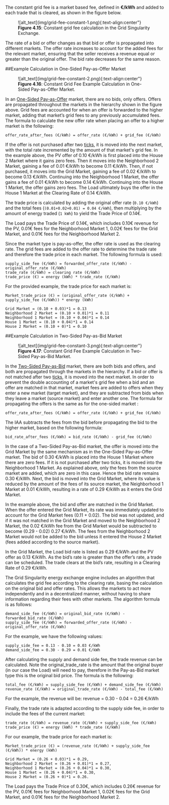 The constant grid fee is a market based fee, defined in **€/kWh** and added to each trade that is cleared, as shown in the figure below.

<figure markdown>
  ![alt_text](img/grid-fee-constant-1.png){:text-align:center"}
  <figcaption><b>Figure 4.15</b>: Constant grid fee calculation in the Grid Singularity Exchange.
</figcaption>
</figure>

The rate of a bid or offer changes as that bid or offer is propagated into different markets. The offer rate increases to account for the added fees for the relevant market, ensuring that the seller receives a revenue equal or greater than the original offer. The bid rate decreases for the same reason.

##Example Calculation in One-Sided Pay-as-Offer Market

<figure markdown>
  ![alt_text](img/grid-fee-constant-2.png){:text-align:center"}
  <figcaption><b>Figure 4.16</b>: Constant Grid Fee Example Calculation in One-Sided Pay-as-Offer Market.
</figcaption>
</figure>

In an [One-Sided Pay-as-Offer](one-sided-pay-as-offer.md) market, there are no bids, only offers. Offers are propagated throughout the markets in the hierarchy shown in the figure above. Grid fees are accounted for when an offer is forwarded to the higher market, adding that market’s grid fees to any previously accumulated fees. The formula to calculate the new offer rate when placing an offer to a higher market is the following:

```
offer_rate_after_fees (€/kWh) = offer_rate (€/kWh) + grid_fee (€/kWh)
```

If the offer is not purchased after two [ticks](market-types.md#market-ticks), it is moved into the next market, with the total rate incremented by the amount of that market's grid fee. In the example above, the PV offer of 0.10 €/kWh is first placed into the House 2 Market where it gains zero fees. Then it moves into the Neighborhood 2 Market, gaining a fee of 0.01 €/kWh to become 0.11 €/kWh. Then, if not purchased, it moves into the Grid Market, gaining a fee of 0.02 €/kWh to become 0.13 €/kWh. Continuing into the Neighborhood 1 Market, the offer gains a fee of 0.01 €/kWh to become 0.14 €/kWh. Continuing into the House 1 Market, the offer gains zero fees. The Load ultimately buys the offer in the House 1 Market at the Clearing Rate of 0.14 €/kWh.

The trade price is calculated by adding the original offer rate (`0.10 €/kWh`) and the total fees (`(0.01+0.02+0.01) = 0.04 €/kWh`), then multiplying by the amount of energy traded (`1 kWh`) to yield the Trade Price of 0.14€.

The Load pays the Trade Price of 0.14€, which includes 0.10€ revenue for the PV, 0.01€ fees for the Neighborhood Market 1, 0.02€ fees for the Grid Market, and 0.01€ fees for the Neighborhood Market 2.

Since the market type is pay-as-offer, the offer rate is used as the clearing rate. The grid fees are added to the offer rate to determine the trade rate and therefore the trade price in each market. The following formula is used:

```
supply_side_fee (€/kWh) = forwarded_offer_rate (€/kWh) - original_offer_rate (€/kWh)
trade_rate (€/kWh) = clearing rate (€/kWh)
trade_price (€) = energy (kWh) * trade_rate (€/kWh)
```

For the provided example, the trade price for each market is:

```
Market_trade_price (€) = (original_offer_rate (€/kWh) + supply_side_fee (€/kWh)) * energy (kWh)

Grid Market = (0.10 + 0.03)*1 = 0.13
Neighborhood 2 Market = (0.10 + 0.01)*1 = 0.11
Neighborhood 1 Market = (0.10 + 0.04)*1 = 0.14
House 1 Market = (0.10 + 0.04)*1 = 0.14
House 2 Market = (0.10 + 0)*1 = 0.10
```

##Example Calculation in Two-Sided Pay-as-Bid Market

<figure markdown>
  ![alt_text](img/grid-fee-constant-3.png){:text-align:center"}
  <figcaption><b>Figure 4.17</b>: Constant Grid Fee Example Calculation in Two-Sided Pay-as-Bid Market.
</figcaption>
</figure>

In the [Two-Sided Pay-as-Bid](two-sided-pay-as-bid.md) market, there are both bids and offers, and both are propagated through the markets in the hierarchy. If a bid or offer is not matched after two [ticks](markets.md#market-ticks), it is moved into the next market. In order to prevent the double accounting of a market's grid fee when a bid and an offer are matched in that market, market fees are added to offers when they enter a new market (target market), and they are subtracted from bids when they leave a market (source market) and enter another one. The formula for propagating the offers is the same as for the one-sided market :

```
offer_rate_after_fees (€/kWh) = offer_rate (€/kWh) + grid_fee (€/kWh)
```

The IAA subtracts the fees from the bid before propagating the bid to the higher market, based on the following formula:

```
bid_rate_after_fees (€/kWh) = bid_rate (€/kWh) - grid_fee (€/kWh)
```

In the case of a Two-Sided Pay-as-Bid market, the offer is moved into the Grid Market by the same mechanism as in the One-Sided Pay-as-Offer market. The bid of 0.30 €/kWh is placed into the House 1 Market where there are zero fees. If it is not purchased after two ticks, it is moved into the Neighborhood 1 Market. As explained above, only the fees from the source market are added, which are zero in this case. Hence the bid rate remains 0.30 €/kWh. Next, the bid is moved into the Grid Market, where its value is reduced by the amount of the fees of its source market, the Neighborhood 1 Market at 0.01 €/kWh, resulting in a rate of 0.29 €/kWh as it enters the Grid Market.

In the example above, the bid and offer are matched in the Grid Market. When the offer entered the Grid Market, its rate was immediately updated to account for the Grid Market fees (0.11 + 0.02). The bid was not updated, and if it  was not matched in the Grid Market and moved to the Neighborhood 2 Market, the 0.02 €/kWh fee from the Grid Market would be subtracted to become (0.29 - 0.02) 0.27 €/kWh. The fees from the Neighborhood 2 Market would not be added to the bid unless it entered the House 2 Market (fees added according to the source market).

In the Grid Market, the Load bid rate is listed as 0.29 €/kWh and the PV offer as 0.13 €/kWh. As the bid’s rate is greater than the offer’s rate, a trade can be scheduled. The trade clears at the bid’s rate, resulting in a Clearing Rate of 0.29 €/kWh.

The Grid Singularity energy exchange engine includes an algorithm that calculates the grid fee according to the clearing rate, basing the calculation on the original bid and offer rates. This allows the markets to act more independently and in a decentralized manner, without having to share information regarding their fees with other markets. The algorithm formula is as follows:

```
demand_side_fee (€/kWh) = original_bid_rate (€/kWh) - forwarded_bid_rate (€/kWh)
supply_side_fee (€/kWh) = forwarded_offer_rate (€/kWh) - original_offer_rate (€/kWh)
```

For the example, we have the following values:

```
supply_side_fee = 0.13 - 0.10 = 0.03 €/kWh
demand_side_fee = 0.30 - 0.29 = 0.01 €/kWh
```

After calculating the supply and demand side fee, the trade revenue can be calculated. Note the original_trade_rate is the amount that the original buyer (in our case the Load) will need to pay, therefore in the Pay-as-Bid market type this is the original bid price. The formula is the following:

```
total_fee (€/kWh) = supply_side_fee (€/kWh) + demand_side_fee (€/kWh)
revenue_rate (€/kWh) = original_trade_rate (€/kWh) - total_fee (€/kWh)
```

For the example, the revenue will be: revenue = 0.30 - 0.04 = 0.26 €/kWh

Finally, the trade rate is adapted according to the supply side fee, in order to include the fees of the current market:

```
trade_rate (€/kWh) = revenue_rate (€/kWh) + supply_side_fee (€/kWh)
trade_price (€) = energy (kWh) * trade_rate (€/kWh)
```

For our example, the trade price for each market is:

```
Market_trade_price (€) = (revenue_rate (€/kWh) + supply_side_fee (€/kWh)) * energy (kWh)

Grid Market = (0.26 + 0.03)*1 = 0.29,
Neighborhood 2 Market = (0.26 + 0.01)*1 = 0.27,
Neighborhood 1 Market = (0.26 + 0.04)*1 = 0.30,
House 1 Market = (0.26 + 0.04)*1 = 0.30,
House 2 Market = (0.26 + 0)*1 = 0.26.
```

The Load pays the Trade Price of 0.30€, which includes 0.26€ revenue for the PV, 0.01€ fees for Neighborhood Market 1, 0.02€ fees for the Grid Market, and 0.01€ fees for the Neighborhood Market 2.
